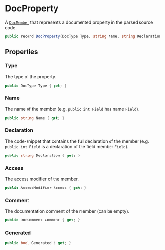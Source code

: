 # DocProperty
A [`DocMember`](./DocMember.md) that represents a documented property in the parsed source code.

```cs
public record DocProperty(DocType Type, string Name, string Declaration, AccessModifier Access, DocComment Comment, bool Generated = false) : DocMember(Name, Declaration, Access, Comment)
```

## Properties
### Type
The type of the property.

```cs
public DocType Type { get; }
```

### Name
The name of the member (e.g. `public int Field` has name `Field`).

```cs
public string Name { get; }
```

### Declaration
The code-snippet that contains the full declaration of the member
(e.g. `public int Field` is a declaration of the field member `Field`).

```cs
public string Declaration { get; }
```

### Access
The access modifier of the member.

```cs
public AccessModifier Access { get; }
```

### Comment
The documentation comment of the member (can be empty).

```cs
public DocComment Comment { get; }
```

### Generated
```cs
public bool Generated { get; }
```

